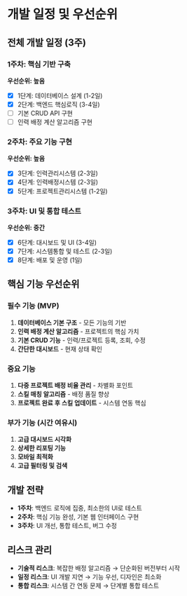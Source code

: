 # 개발 일정 및 우선순위

## 전체 개발 일정 (3주)

### 1주차: 핵심 기반 구축
**우선순위: 높음**
- [x] 1단계: 데이터베이스 설계 (1-2일)
- [x] 2단계: 백엔드 핵심로직 (3-4일)
- [ ] 기본 CRUD API 구현
- [ ] 인력 배정 계산 알고리즘 구현

### 2주차: 주요 기능 구현
**우선순위: 높음**
- [x] 3단계: 인력관리시스템 (2-3일)
- [x] 4단계: 인력배정시스템 (2-3일)
- [x] 5단계: 프로젝트관리시스템 (1-2일)

### 3주차: UI 및 통합 테스트
**우선순위: 중간**
- [x] 6단계: 대시보드 및 UI (3-4일)
- [x] 7단계: 시스템통합 및 테스트 (2-3일)
- [x] 8단계: 배포 및 운영 (1일)

## 핵심 기능 우선순위

### 필수 기능 (MVP)
1. **데이터베이스 기본 구조** - 모든 기능의 기반
2. **인력 배정 계산 알고리즘** - 프로젝트의 핵심 가치
3. **기본 CRUD 기능** - 인력/프로젝트 등록, 조회, 수정
4. **간단한 대시보드** - 현재 상태 확인

### 중요 기능
1. **다중 프로젝트 배정 비율 관리** - 차별화 포인트
2. **스킬 매칭 알고리즘** - 배정 품질 향상
3. **프로젝트 완료 후 스킬 업데이트** - 시스템 연동 핵심

### 부가 기능 (시간 여유시)
1. **고급 대시보드 시각화**
2. **상세한 리포팅 기능**
3. **모바일 최적화**
4. **고급 필터링 및 검색**

## 개발 전략
- **1주차**: 백엔드 로직에 집중, 최소한의 UI로 테스트
- **2주차**: 핵심 기능 완성, 기본 웹 인터페이스 구현
- **3주차**: UI 개선, 통합 테스트, 버그 수정

## 리스크 관리
- **기술적 리스크**: 복잡한 배정 알고리즘 → 단순화된 버전부터 시작
- **일정 리스크**: UI 개발 지연 → 기능 우선, 디자인은 최소화
- **통합 리스크**: 시스템 간 연동 문제 → 단계별 통합 테스트
